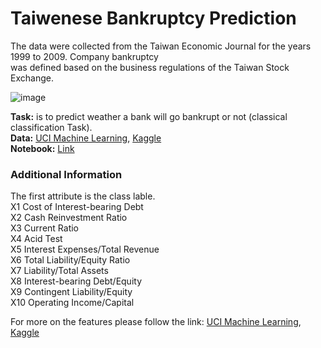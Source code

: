 # Taiwenese  Bankruptcy  Prediction

The data were collected from the Taiwan Economic Journal for the years 1999 to 2009. Company bankruptcy <br> was defined based on the business regulations of the Taiwan Stock Exchange.

![image](https://github.com/Kmohamedalie/Taiwenese-Bankruptcy-Prediction/assets/63104472/e9e35778-f316-49f7-a55e-93443d39c9bb)

**Task:** is to predict weather a bank will go bankrupt or not (classical classification Task). <br>
**Data:** <a href="https://archive.ics.uci.edu/dataset/572/taiwanese+bankruptcy+prediction">UCI Machine Learning</a>,   <a href="https://www.kaggle.com/datasets/fedesoriano/company-bankruptcy-prediction">Kaggle</a> <br>
**Notebook:** [Link]()

### Additional Information

The first attribute is the class lable. <br>
X1	Cost of Interest-bearing Debt  <br>
X2	Cash Reinvestment Ratio    <br>
X3	Current Ratio   <br> 
X4	Acid Test      <br>
X5	Interest Expenses/Total Revenue  <br>
X6	Total Liability/Equity Ratio     <br>
X7	Liability/Total Assets           <br>
X8	Interest-bearing Debt/Equity     <br>
X9	Contingent Liability/Equity      <br>
X10	Operating Income/Capital        <br>

For more on the features please follow the link: <a href="https://archive.ics.uci.edu/dataset/572/taiwanese+bankruptcy+prediction">UCI Machine Learning</a>,   <a href="https://www.kaggle.com/datasets/fedesoriano/company-bankruptcy-prediction">Kaggle</a>
    
